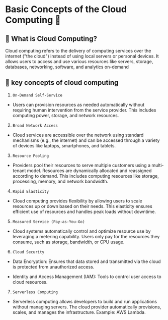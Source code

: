 # Basic Concepts of the Cloud Computing  🚀

## 🧐 What is Cloud Computing?

Cloud computing refers to the delivery of computing services over the internet ("the cloud") instead of using local servers or personal devices. It allows users to access and use various resources like servers, storage, databases, networking, software, and analytics on-demand


## 🔑 key concepts of cloud computing

1. `On-Demand Self-Service` 
- Users can provision resources as needed automatically without requiring human intervention from the service provider. This includes computing power, storage, and network resources.
2.  `Broad Network Access` 
- Cloud services are accessible over the network using standard mechanisms (e.g., the internet) and can be accessed through a variety of devices like laptops, smartphones, and tablets.
3. `Resource Pooling` 
- Providers pool their resources to serve multiple customers using a multi-tenant model. Resources are dynamically allocated and reassigned according to demand. This includes computing resources like storage, processing, memory, and network bandwidth.
4. `Rapid Elasticity` 
- Cloud computing provides flexibility by allowing users to scale resources up or down based on their needs. This elasticity ensures efficient use of resources and handles peak loads without downtime.
5. `Measured Service (Pay-as-You-Go)`  
- Cloud systems automatically control and optimize resource use by leveraging a metering capability. Users only pay for the resources they consume, such as storage, bandwidth, or CPU usage.
6. `Cloud Security` 
- Data Encryption: Ensures that data stored and transmitted via the cloud is protected from unauthorized access.

- Identity and Access Management (IAM): Tools to control user access to cloud resources.

7. `Serverless Computing`
- Serverless computing allows developers to build and run applications without managing servers. The cloud provider automatically provisions, scales, and manages the infrastructure. Example: AWS Lambda.


